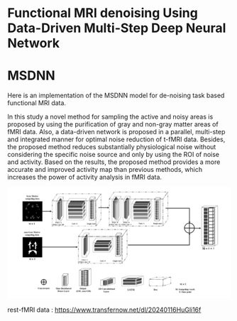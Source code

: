 # Functional MRI denoising Using Data-Driven Multi-Step Deep Neural Network 

# MSDNN

Here is an implementation of the MSDNN model for de-noising task based functional MRI data.

In this study a novel method for sampling the active and noisy areas is proposed by using the purification of gray and non-gray matter areas of fMRI data. Also, a data-driven network is proposed in a parallel, multi-step and integrated manner for optimal noise reduction of t-fMRI data. Besides, the proposed method reduces substantially physiological noise without considering the specific noise source and only by using the ROI of noise and activity. Based on the results, the proposed method provides a more accurate and improved activity map than previous methods, which increases the power of activity analysis in fMRI data.



![MSDNN flow chart](https://github.com/SinaGhaffarzadeh/Functional-MRI-denoising-using-data-driven-multi-step-deep-neural-network/blob/master/Images/MSDNN.jpg?raw=true)


rest-fMRI data : https://www.transfernow.net/dl/20240116HuGli16f

